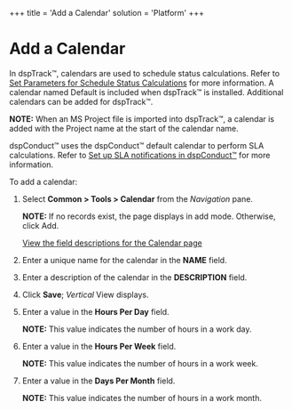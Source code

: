 +++
title = 'Add a Calendar'
solution = 'Platform'
+++

# Add a Calendar

In dspTrack™, calendars are used to schedule status calculations. Refer
to [Set Parameters for Schedule Status
Calculations](../../dspTrack/Use_Cases/Set_Parameters_for_Schedule_Status_Calculation)
for more information. A calendar named Default is included when
dspTrack™ is installed. Additional calendars can be added for
dspTrack™.

<span style="font-weight: bold;">NOTE:</span> When an MS Project file is
imported into dspTrack™, a calendar is added with the Project name at
the start of the calendar name.

dspConduct™ uses the dspConduct™ default calendar to perform SLA
calculations. Refer to [Set up SLA notifications in
dspConduct™](../../../Master_Data_Mgmt/dspConduct/Config/Set_Up_SLA_Notifications)
for more information.

To add a calendar:

1.  Select **Common \> Tools \> Calendar** from the *Navigation* pane.
    
    **NOTE:** If no records exist, the page displays in add mode.
    Otherwise, click Add.
    
    [View the field descriptions for the Calendar
    page](../Page_Desc/Calendar)

2.  Enter a unique name for the calendar in the **NAME** field.

3.  Enter a description of the calendar in the **DESCRIPTION** field.

4.  Click **Save**; *Vertical* View displays.

5.  Enter a value in the **Hours Per Day** field.
    
    **NOTE:** This value indicates the number of hours in a work day.

6.  Enter a value in the **Hours Per Week** field.
    
    **NOTE:** This value indicates the number of hours in a work week.

7.  Enter a value in the **Days Per Month** field.
    
    **NOTE:** This value indicates the number of hours in a work month.
